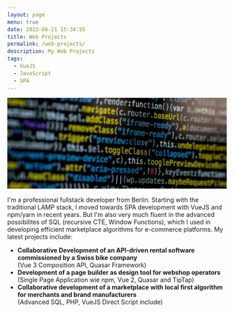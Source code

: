 ```yaml
---
layout: page
menu: true
date: 2022-08-21 15:34:55
title: Web Projects
permalink: /web-projects/
description: My Web Projects
tags:
  - VueJS
  - JavaScript
  - SPA
---
```

<img src="/assets/img/uploads/code.webp" alt="Javascript Code">

I'm a professional fullstack developer from Berlin. Starting with the traditional LAMP stack, I moved towards SPA development with VueJS and npm/yarn in recent years. But I'm also very much fluent in the advanced possibilites of SQL (recursive CTE, Window Functions), which I used in developing efficient marketplace algorithms for e-commerce platforms. My latest projects include:

* **Collaborative Development of an API-driven rental software commissioned by a Swiss bike company**\
  (Vue 3 Composition API, Quasar Framework)
* **Development of a page builder as design tool for webshop operators**\
  (Single Page Application wie npm, Vue 2, Quasar and TipTap)
* **Collaborative development of a marketplace with local first algorithm for merchants and brand manufacturers**\
  (Advanced SQL, PHP, VueJS Direct Script include)